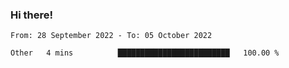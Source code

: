 ### Hi there!

<!--START_SECTION:waka-->

```text
From: 28 September 2022 - To: 05 October 2022

Other   4 mins          █████████████████████████   100.00 %
```

<!--END_SECTION:waka-->
